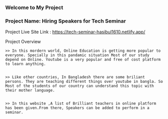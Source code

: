 ### Welcome to My Project ###
### Project Name: Hiring Speakers for Tech Seminar ###

Project Live Site Link : https://tech-seminar-hasibul1610.netlify.app/

Project Overview 


    >> In this mordern world, Online Education is getting more popular to everyone. Specially in this pandamic situation Most of our study depend on Online. Youtube is a very popular and free of cost platform to learn anything.


    >> Like other countries, In Bangladesh there are some briliant persons. They are teaching different things over youtube in bangla. So Most of the students of our country can understand this topic with their mother language. 

    
    >> In this website ,A list of Brilliant teachers in online platform has been given.From there, Speakers can be added to perform in a seminar. 